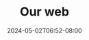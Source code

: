 ---
title: "Our web"
date: "2024-05-02T06:52-08:00"
tags: ["tech"]
description: "Gregory Bennett chronicles the enshittification of everything online in his piece Heat Death of the Internet. It makes for grim reading."
link: "https://adactio.com/journal/21098"
---